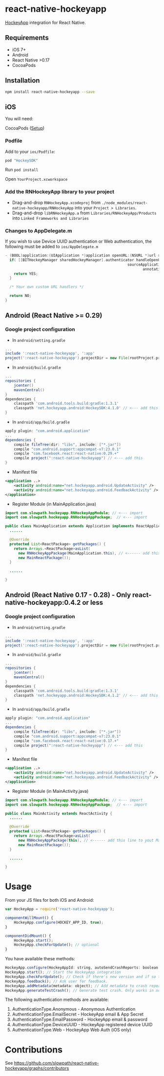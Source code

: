 # react-native-hockeyapp
[HockeyApp](http://hockeyapp.com) integration for React Native.

## Requirements

- iOS 7+
- Android
- React Native >0.17
- CocoaPods

## Installation

```bash
npm install react-native-hockeyapp --save
```

## iOS

You will need:

CocoaPods ([Setup](https://guides.cocoapods.org/using/getting-started.html#installation))

### Podfile

Add to your `ios/Podfile`:
```ruby
pod "HockeySDK"
```

Run `pod install`

Open `YourProject.xcworkspace`

### Add the RNHockeyApp library to your project

* Drag-and-drop `RNHockeyApp.xcodeproj` from `./node_modules/react-native-hockeyapp/RNHockeyApp` into your `Project > Libraries`.
* Drag-and-drop `libRNHockeyApp.a` from `Libraries/RNHockeyApp/Products` into `Linked Frameworks and Libraries`

### Changes to AppDelegate.m
If you wish to use Device UUID authentication or Web authentication, the following must be added to `ios/AppDelegate.m`
```objective-c
- (BOOL)application:(UIApplication *)application openURL:(NSURL *)url sourceApplication:(NSString *)sourceApplication annotation:(id)annotation {
  if( [[BITHockeyManager sharedHockeyManager].authenticator handleOpenURL:url
                                                        sourceApplication:sourceApplication
                                                               annotation:annotation]) {
    return YES;
  }

  /* Your own custom URL handlers */

  return NO;
}
```

## Android (React Native >= 0.29)

### Google project configuration

* In `android/setting.gradle`

```gradle
...
include ':react-native-hockeyapp', ':app'
project(':react-native-hockeyapp').projectDir = new File(rootProject.projectDir, '../node_modules/react-native-hockeyapp/android')
```

* In `android/build.gradle`

```gradle
...
repositories {
    jcenter()
    mavenCentral()
}
dependencies {
    classpath 'com.android.tools.build:gradle:1.3.1'
    classpath 'net.hockeyapp.android:HockeySDK:4.1.0' // <--- add this
}
```

* In `android/app/build.gradle`

```gradle
apply plugin: "com.android.application"
...
dependencies {
    compile fileTree(dir: "libs", include: ["*.jar"])
    compile "com.android.support:appcompat-v7:23.0.1"
    compile "com.facebook.react:react-native:0.29.+"
    compile project(":react-native-hockeyapp") // <--- add this
}
```

* Manifest file
```xml
<application ..>
    <activity android:name="net.hockeyapp.android.UpdateActivity" />
    <activity android:name="net.hockeyapp.android.FeedbackActivity" />
</application>
```

* Register Module (in MainApplication.java)

```java
import com.slowpath.hockeyapp.RNHockeyAppModule; // <--- import
import com.slowpath.hockeyapp.RNHockeyAppPackage;  // <--- import

public class MainApplication extends Application implements ReactApplication {
  ......

  @Override
  protected List<ReactPackage> getPackages() {
    return Arrays.<ReactPackage>asList(
      new RNHockeyAppPackage(MainApplication.this), // <------ add this line to yout MainApplication class
      new MainReactPackage());
  }

  ......

}
```

## Android (React Native 0.17 - 0.28) - Only react-native-hockeyapp:0.4.2 or less

### Google project configuration

* In `android/setting.gradle`

```gradle
...
include ':react-native-hockeyapp', ':app'
project(':react-native-hockeyapp').projectDir = new File(rootProject.projectDir, '../node_modules/react-native-hockeyapp/android')
```

* In `android/build.gradle`

```gradle
...
repositories {
    jcenter()
    mavenCentral()
}
dependencies {
    classpath 'com.android.tools.build:gradle:1.3.1'
    classpath 'net.hockeyapp.android:HockeySDK:4.1.2' // <--- add this
}
```

* In `android/app/build.gradle`

```gradle
apply plugin: "com.android.application"
...
dependencies {
    compile fileTree(dir: "libs", include: ["*.jar"])
    compile "com.android.support:appcompat-v7:23.0.1"
    compile "com.facebook.react:react-native:0.17.+"
    compile project(":react-native-hockeyapp") // <--- add this
}
```

* Manifest file
```xml
<application ..>
    <activity android:name="net.hockeyapp.android.UpdateActivity" />
    <activity android:name="net.hockeyapp.android.FeedbackActivity" />
</application>
```

* Register Module (in MainActivity.java)

```java
import com.slowpath.hockeyapp.RNHockeyAppModule; // <--- import
import com.slowpath.hockeyapp.RNHockeyAppPackage;  // <--- import

public class MainActivity extends ReactActivity {
  ......

  @Override
  protected List<ReactPackage> getPackages() {
    return Arrays.<ReactPackage>asList(
      new RNHockeyAppPackage(this), // <------ add this line to yout MainActivity class
      new MainReactPackage());
  }

  ......

}
```

# Usage

From your JS files for both iOS and Android:

```js
var HockeyApp = require('react-native-hockeyapp');

componentWillMount() {
    HockeyApp.configure(HOCKEY_APP_ID, true);
}

componentDidMount() {
    HockeyApp.start();
    HockeyApp.checkForUpdate(); // optional
}
```

You have available these methods:
```js
HockeyApp.configure(HockeyAppId: string, autoSendCrashReports: boolean = true, authenticationType: AuthenticationType = AuthenticationType.Anonymous, appSecret: string = '', ignoreDefaultHandler: string = false); // Configure the settings
HockeyApp.start(); // Start the HockeyApp integration
HockeyApp.checkForUpdate(); // Check if there's new version and if so trigger update
HockeyApp.feedback(); // Ask user for feedback.
HockeyApp.addMetadata(metadata: object); // Add metadata to crash report.  The argument must be an object with key-value pairs.
HockeyApp.generateTestCrash(); // Generate test crash. Only works in no-debug mode.
```
The following authentication methods are available:

1. AuthenticationType.Anonymous - Anonymous Authentication
1. AuthenticationType.EmailSecret - HockeyApp email & App Secret
1. AuthenticationType.EmailPassword - HockeyApp email & password
1. AuthenticationType.DeviceUUID - HockeyApp registered device UUID
1. AuthenticationType.Web - HockeyApp Web Auth (iOS only)

# Contributions
See https://github.com/slowpath/react-native-hockeyapp/graphs/contributors
